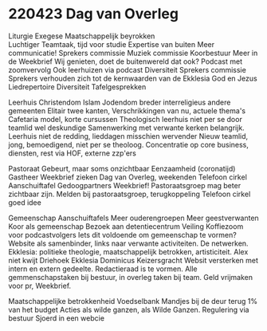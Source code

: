 # 220423 Dag van Overleg

Liturgie
	Exegese
		Maatschappelijk beyrokken  
		Luchtiger
	Teamtaak, tijd voor studie
	Expertise van buiten
	Meer communicatie!
	Sprekers commissie
	Muziek commissie
	Koorbestuur
	Meer in de Weekbrief
	Wij genieten, doet de buitenwereld dat ook?
	Podcast met zoomvervolg
	Ook leerhuizen via podcast
	Diversiteit
	Sprekers commissie
		Sprekers verhouden zich tot de kernwaarden van de Ekklesia
		God en Jezus
	Liedrepertoire
		Diversiteit
	Tafelgesprekken

Leerhuis
	Christendom Islam Jodendom breder interreligieus andere gemeenten
	Elitair twee kanten,
	Verschrikkingen van nu, actuele thema's
	Cafetaria model, korte cursussen
	Theologisch leerhuis niet per se door teamlid wel deskundige
	Samenwerking met verwante kerken belangrijk.
	Leerhuis niet de redding, lieddagen misschien wervender
	Nieuw teamlid, jong, bemoedigend, niet per se theoloog.
	Concentratie op core business, diensten, rest via HOF, externe zzp'ers

Pastoraat
	Gebeurt, maar soms onzichtbaar
	Eenzaamheid (coronatijd)
	Gastheer
	Weekbrief zieken
	Dag van Overleg, weekenden
	Telefoon cirkel
	Aanschuiftafel
	Gedoogpartners
	Weekbrief!
	Pastoraatsgroep mag beter zichtbaar zijn.
		Melden bij pastoraatsgroep, terugkoppeling
		Telefoon cirkel goed idee

Gemeenschap
	Aanschuiftafels
	Meer ouderengroepen
	Meer geestverwanten
	Koor als gemeenschap
	Bezoek aan detentiecentrum
	Veiling
	Koffiezoom voor podcastvolgers
	Iets dit voldoende om gemeenschap te vormen?
	Website als samenbinder, links naar verwante activiteiten. De netwerken.
	Ekklesia: politieke theologie, maatschappelijk betrokken, artisticiteit.
	Alex niet kwijt
	Driehoek Ekklesia Dominicus Keizersgracht
	Websit versterken met intern en extern gedeelte. Redactieraad is te vormen.
	Alle gemmenschapstaken bij bestuur, in overleg taken bij team.
	Geld vrijmaken voor pr, Weekbrief.

Maatschappelijke betrokkenheid
	Voedselbank
	Mandjes bij de deur terug
	1% van het budget
	Acties als wilde ganzen, als Wilde Ganzen. Regulering via bestuur
	Sjoerd in een webcie
